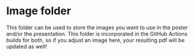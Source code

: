 # Image folder

This folder can be used to store the images you want to use in the poster and/or the presentation. This folder is incorporated in the GitHub Actions builds for both, so if you adjust an image here, your resulting pdf will be updated as well!